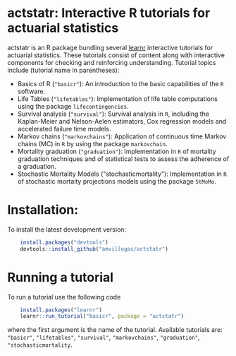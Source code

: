 
<!-- README.md is generated from README.Rmd. Please edit that file -->
actstatr: Interactive R tutorials for actuarial statistics
==========================================================

actstatr is an R package bundling several [learnr](https://rstudio.github.io/learnr/index.html) interactive tutorials for actuarial statistics. These tutorials consist of content along with interactive components for checking and reinforcing understanding. Tutorial topics include (tutorial name in parentheses):

-   Basics of R (`"basicr"`): An introduction to the basic capabilities of the `R` software.
-   Life Tables (`"lifetables"`): Implementation of life table computations using the package `lifecontingencies`.
-   Survival analysis (`"survival"`): Survival analysis in `R`, including the Kaplan-Meier and Nelson-Aelen estimators, Cox regression models and accelerated failure time models.
-   Markov chains (`"markovchains"`): Application of continuous time Markov chains (MC) in `R` by using the package `markovchain`.
-   Mortality graduation (`"graduation"`): Implementation in `R` of mortality graduation techniques and of statistical tests to assess the adherence of a graduation.
-   Stochastic Mortality Models ("stochasticmortality"): Implementation in `R` of stochastic mortaity projections models using the package `StMoMo`.

Installation:
=============

To install the latest development version:

``` r
    install.packages("devtools")
    devtools::install_github("amvillegas/actstatr")
```

Running a tutorial
==================

To run a tutorial use the following code

``` r
    install.packages("learnr")
    learnr::run_tutorial("basicr", package = "actstatr")
```

where the first argument is the name of the tutorial. Available tutorials are: `"basicr"`, `"lifetables"`, `"survival"`, `"markovchains"`, `"graduation"`, `"stochasticmortality`.
